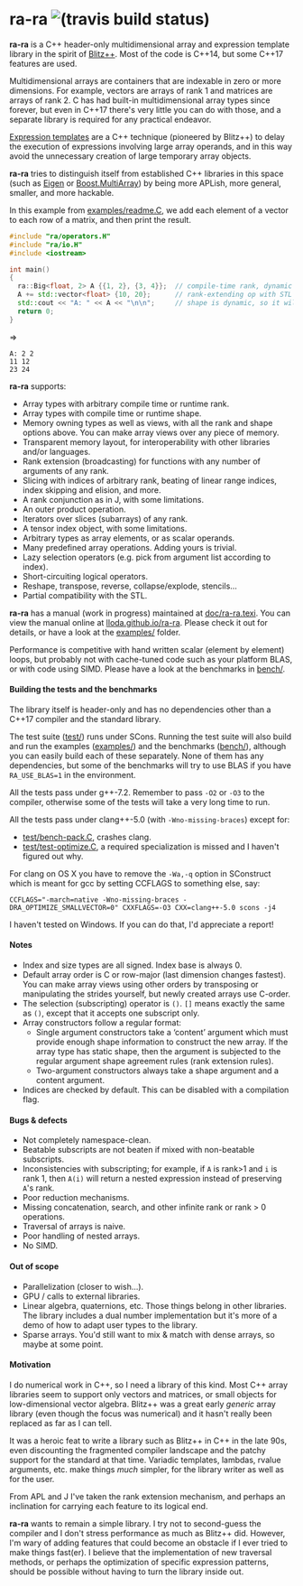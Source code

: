 
# ra-ra ![(travis build status)](https://travis-ci.org/lloda/ra-ra.svg?branch=master) #

**ra-ra** is a C++ header-only multidimensional array and expression template
library in the spirit of [Blitz++](http://blitz.sourceforge.net). Most of the code is
C++14, but some C++17 features are used.

Multidimensional arrays are containers that are indexable in zero or more
dimensions. For example, vectors are arrays of rank 1 and matrices are arrays of
rank 2. C has had built-in multidimensional array types since forever, but even
in C++17 there's very little you can do with those, and a separate library is
required for any practical endeavor.

[Expression templates](https://en.wikipedia.org/wiki/Expression_templates) are a
C++ technique (pioneered by Blitz++) to delay the execution of expressions
involving large array operands, and in this way avoid the unnecessary creation
of large temporary array objects.

**ra-ra** tries to distinguish itself from established C++ libraries in this
space (such as [Eigen](https://eigen.tuxfamily.org) or
[Boost.MultiArray](www.boost.org/doc/libs/master/libs/multi_array/doc/user.html))
by being more APLish, more general, smaller, and more hackable.

In this example from [examples/readme.C](examples/readme.C), we add each element
of a vector to each row of a matrix, and then print the result.

```c++
#include "ra/operators.H"
#include "ra/io.H"
#include <iostream>

int main()
{
  ra::Big<float, 2> A {{1, 2}, {3, 4}};  // compile-time rank, dynamic shape
  A += std::vector<float> {10, 20};      // rank-extending op with STL object
  std::cout << "A: " << A << "\n\n";     // shape is dynamic, so it will be printed
  return 0;
}
```
⇒
```
A: 2 2
11 12
23 24
```

**ra-ra** supports:

* Array types with arbitrary compile time or runtime rank.
* Array types with compile time or runtime shape.
* Memory owning types as well as views, with all the rank and shape options above. You can make array views over any piece of memory.
* Transparent memory layout, for interoperability with other libraries and/or languages.
* Rank extension (broadcasting) for functions with any number of arguments of any rank.
* Slicing with indices of arbitrary rank, beating of linear range indices, index skipping and elision, and more.
* A rank conjunction as in J, with some limitations.
* An outer product operation.
* Iterators over slices (subarrays) of any rank.
* A tensor index object, with some limitations.
* Arbitrary types as array elements, or as scalar operands.
* Many predefined array operations. Adding yours is trivial.
* Lazy selection operators (e.g. pick from argument list according to index).
* Short-circuiting logical operators.
* Reshape, transpose, reverse, collapse/explode, stencils…
* Partial compatibility with the STL.

**ra-ra** has a manual (work in progress) maintained at
[doc/ra-ra.texi](doc/ra-ra.texi). You can view the manual online at
[lloda.github.io/ra-ra](https://lloda.github.io/ra-ra). Please check it out for
details, or have a look at the [examples/](examples/) folder.

Performance is competitive with hand written scalar (element by element) loops,
but probably not with cache-tuned code such as your platform BLAS, or with code
using SIMD. Please have a look at the benchmarks in [bench/](bench/).

#### Building the tests and the benchmarks

The library itself is header-only and has no dependencies other than a C++17 compiler
and the standard library.

The test suite ([test/](test/)) runs under SCons. Running the test suite will
also build and run the examples ([examples/](examples/)) and the benchmarks
([bench/](bench/)), although you can easily build each of these separately. None
of them has any dependencies, but some of the benchmarks will try to use BLAS if
you have `RA_USE_BLAS=1` in the environment.

All the tests pass under g++-7.2. Remember to pass `-O2` or `-O3` to the compiler,
otherwise some of the tests will take a very long time to run.

All the tests pass under clang++-5.0 (with `-Wno-missing-braces`) except for:

* [test/bench-pack.C](test/bench-pack.C), crashes clang.
* [test/test-optimize.C](test/test-optimize.C), a required specialization is missed and I haven't
  figured out why.

For clang on OS X you have to remove the `-Wa,-q` option in SConstruct which is
meant for gcc by setting CCFLAGS to something else, say:

  ```
  CCFLAGS="-march=native -Wno-missing-braces -DRA_OPTIMIZE_SMALLVECTOR=0" CXXFLAGS=-O3 CXX=clang++-5.0 scons -j4
  ```

I haven't tested on Windows. If you can do that, I'd appreciate a report!

#### Notes

* Index and size types are all signed. Index base is always 0.
* Default array order is C or row-major (last dimension changes fastest). You
  can make array views using other orders by transposing or manipulating the
  strides yourself, but newly created arrays use C-order.
* The selection (subscripting) operator is `()`. `[]` means exactly the same as `()`, except that it accepts one
  subscript only.
* Array constructors follow a regular format:
  - Single argument constructors take a ‘content’ argument which must provide
    enough shape information to construct the new array. If the array type
    has static shape, then the argument is subjected to the regular
    argument shape agreement rules (rank extension rules).
  - Two-argument constructors always take a shape argument and a content argument.
* Indices are checked by default. This can be disabled with a compilation flag.


#### Bugs & defects

* Not completely namespace-clean.
* Beatable subscripts are not beaten if mixed with non-beatable subscripts.
* Inconsistencies with subscripting; for example, if `A` is rank>1 and
  `i` is rank 1, then `A(i)` will return a nested expression instead of
  preserving `A`'s rank.
* Poor reduction mechanisms.
* Missing concatenation, search, and other infinite rank or rank > 0 operations.
* Traversal of arrays is naive.
* Poor handling of nested arrays.
* No SIMD.


#### Out of scope

* Parallelization (closer to wish...).
* GPU / calls to external libraries.
* Linear algebra, quaternions, etc. Those things belong in other libraries. The
  library includes a dual number implementation but it's more of a demo of how
  to adapt user types to the library.
* Sparse arrays. You'd still want to mix & match with dense arrays, so maybe at
  some point.


#### Motivation

I do numerical work in C++, so I need a library of this kind. Most C++ array
libraries seem to support only vectors and matrices, or small objects for
low-dimensional vector algebra. Blitz++ was a great early *generic* array
library (even though the focus was numerical) and it hasn't really been replaced
as far as I can tell.

It was a heroic feat to write a library such as Blitz++ in C++ in the late 90s,
even discounting the fragmented compiler landscape and the patchy support for
the standard at that time. Variadic templates, lambdas, rvalue arguments,
etc. make things *much* simpler, for the library writer as well as for the user.

From APL and J I've taken the rank extension mechanism, and perhaps an
inclination for carrying each feature to its logical end.

**ra-ra** wants to remain a simple library. I try not to second-guess the compiler and I
don't stress performance as much as Blitz++ did. However, I'm wary of adding
features that could become an obstacle if I ever tried to make things
fast(er). I believe that the implementation of new traversal methods, or perhaps
the optimization of specific expression patterns, should be possible without
having to turn the library inside out.
